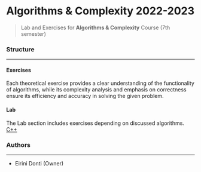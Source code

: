 # Algorithms & Complexity 2022-2023
> Lab and Exercises for **Algorithms & Complexity** Course (7th semester)

### Structure
---
#### Exercises

Each theoretical exercise provides a clear understanding of the functionality of algorithms, while its complexity analysis and emphasis on correctness ensure its efficiency and accuracy in solving the given problem.
    
#### Lab

The Lab section includes exercises depending on discussed algorithms. [C++](https://user-images.githubusercontent.com/25181517/192106073-90fffafe-3562-4ff9-a37e-c77a2da0ff58.png)

### Authors
---

- Eirini Donti (Owner)

<!-- ### License
--- -->
